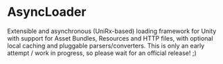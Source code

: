 # AsyncLoader
Extensible and asynchronous (UniRx-based) loading framework for Unity with support for Asset Bundles, Resources and HTTP files, with optional local caching and pluggable parsers/converters.  This is only an early attempt / work in progress, so please wait for an official release! ;)
